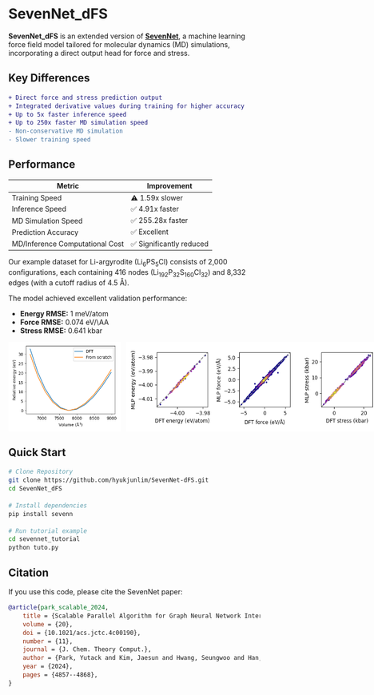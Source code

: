 
# SevenNet_dFS

**SevenNet_dFS** is an extended version of [**SevenNet**](https://github.com/MDIL-SNU/SevenNet), a machine learning force field model tailored for molecular dynamics (MD) simulations, incorporating a direct output head for force and stress.

## Key Differences

```diff
+ Direct force and stress prediction output
+ Integrated derivative values during training for higher accuracy
+ Up to 5x faster inference speed
+ Up to 250x faster MD simulation speed
- Non-conservative MD simulation
- Slower training speed
```

## Performance

| Metric                      | Improvement                  |
|-----------------------------|------------------------------|
| Training Speed                 | ⚠️ 1.59x slower           |
| Inference Speed                | ✅ 4.91x faster           |
| MD Simulation Speed            | ✅ 255.28x faster         |
| Prediction Accuracy            | ✅ Excellent              |
| MD/Inference Computational Cost| ✅ Significantly reduced  |

Our example dataset for Li-argyrodite (Li<sub>6</sub>PS<sub>5</sub>Cl) consists of 2,000 configurations, each containing 416 nodes (Li<sub>192</sub>P<sub>32</sub>S<sub>160</sub>Cl<sub>32</sub>) and 8,332 edges (with a cutoff radius of 4.5 Å).

The model achieved excellent validation performance:

- **Energy RMSE:** 1 meV/atom
- **Force RMSE:** 0.074 eV/\AA
- **Stress RMSE:** 0.641 kbar

<div style="display: flex; align-items: center; justify-content: start; gap: 10px;">
  <img src="sevennet_tutorial/results/reference/eos_curve_base_full5.png" alt="Equation of State Curve" height="180">
  <img src="sevennet_tutorial/results/reference/parity_plot_base_full5.png" alt="Parity Plot" height="180">
</div>

## Quick Start

```bash
# Clone Repository
git clone https://github.com/hyukjunlim/SevenNet-dFS.git
cd SevenNet_dFS

# Install dependencies
pip install sevenn

# Run tutorial example
cd sevennet_tutorial
python tuto.py
```

## Citation<a name="citation"></a>

If you use this code, please cite the SevenNet paper:
```bibtex
@article{park_scalable_2024,
	title = {Scalable Parallel Algorithm for Graph Neural Network Interatomic Potentials in Molecular Dynamics Simulations},
	volume = {20},
	doi = {10.1021/acs.jctc.4c00190},
	number = {11},
	journal = {J. Chem. Theory Comput.},
	author = {Park, Yutack and Kim, Jaesun and Hwang, Seungwoo and Han, Seungwu},
	year = {2024},
	pages = {4857--4868},
}
```
